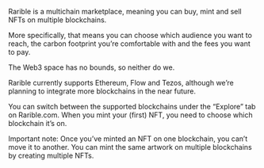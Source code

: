 Rarible is a multichain marketplace, meaning you can buy, mint and sell NFTs on multiple blockchains.

More specifically, that means you can choose which audience you want to reach, the carbon footprint you’re comfortable with and the fees you want to pay.

The Web3 space has no bounds, so neither do we.

Rarible currently supports Ethereum, Flow and Tezos, although we’re planning to integrate more blockchains in the near future.

You can switch between the supported blockchains under the “Explore” tab on Rarible.com. When you mint your (first) NFT, you need to choose which blockchain it’s on.

Important note: Once you’ve minted an NFT on one blockchain, you can’t move it to another. You can mint the same artwork on multiple blockchains by creating multiple NFTs.
